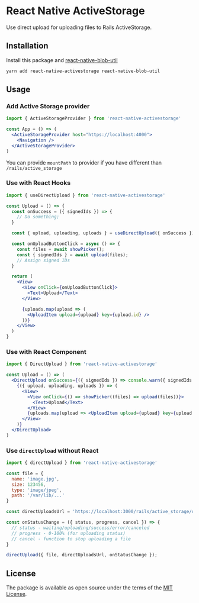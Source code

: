 # React Native ActiveStorage

Use direct upload for uploading files to Rails ActiveStorage.

## Installation

Install this package and [react-native-blob-util](react-native-blob-util)

```sh
yarn add react-native-activestorage react-native-blob-util
```

## Usage

### Add Active Storage provider

```jsx
import { ActiveStorageProvider } from 'react-native-activestorage'

const App = () => (
  <ActiveStorageProvider host="https://localhost:4000">
    <Navigation />
  </ActiveStorageProvider>
)
```

You can provide `mountPath` to provider if you have different than `/rails/active_storage`

### Use with React Hooks

```jsx
import { useDirectUpload } from 'react-native-activestorage'

const Upload = () => {
  const onSuccess = ({ signedIds }) => {
    // Do something;
  }

  const { upload, uploading, uploads } = useDirectUpload({ onSuccess });

  const onUploadButtonClick = async () => {
    const files = await showPicker();
    const { signedIds } = await upload(files);
    // Assign signed IDs
  }

  return (
    <View>
      <View onClick={onUploadButtonClick}>
        <Text>Upload</Text>
      </View>

      {uploads.map(upload => (
        <UploadItem upload={upload} key={upload.id} />
      ))}
    </View>
  )
}
```

### Use with React Component

```jsx
import { DirectUpload } from 'react-native-activestorage'

const Upload = () => (
  <DirectUpload onSuccess={({ signedIds }) => console.warn({ signedIds })}>
    {({ upload, uploading, uploads }) => (
      <View>
        <View onClick={() => showPicker((files) => upload(files))}>
          <Text>Upload</Text>
        </View>
        {uploads.map(upload => <UploadItem upload={upload} key={upload.id} />)}
      </View>
    )}
  </DirectUpload>
)
```

### Use `directUpload` without React

```js
import { directUpload } from 'react-native-activestorage'

const file = {
  name: 'image.jpg',
  size: 123456,
  type: 'image/jpeg',
  path: '/var/lib/...'
}

const directUploadsUrl = 'https://localhost:3000/rails/active_storage/direct_uploads';

const onStatusChange = ({ status, progress, cancel }) => {
  // status - waiting/uploading/success/error/canceled
  // progress - 0-100% (for uploading status)
  // cancel - function to stop uploading a file
}

directUpload({ file, directUploadsUrl, onStatusChange });
```

## License

The package is available as open source under the terms of the [MIT License][license].

[license]: https://raw.githubusercontent.com/jpalumickas/react-native-activestorage/master/LICENSE
[react-native-blob-util]: https://www.npmjs.com/package/react-native-blob-util

